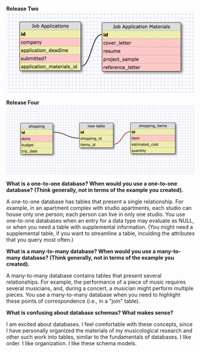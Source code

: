 <strong>Release Two</strong>
![releaseOne](imgs/releaseTwo.png)


<strong>Release Four</strong>
![releaseFour](imgs/releaseFour.png)


<strong>What is a one-to-one database?
When would you use a one-to-one database? (Think generally, not in terms of the example you created).</strong>

A one-to-one database has tables that present a single relationship.
For example, in an apartment complex with studio apartments, each
studio can house only one person; each person can live in only one studio.
You use one-to-one databases when an entry for a data type may evaluate as NULL, or when you need a table with supplemental information.
(You might need a supplemental table, if you want to streamline a table, inculding the attributes that you query most often.)
<!-- One-to-many.....An example illustrates. A candy factory (brand name) can make multiple types of chocolate bars; a chocolate bar can have only one brand name.
Thus, one data table can include the following attributes: factory name, location, and number of employees.
And the other data table can include these attributes: chocolate bar names, percentage of chocolate, cost, and the factory ID. -->

<strong>What is a many-to-many database?
When would you use a many-to-many database? (Think generally, not in terms of the example you created).</strong>

A many-to-many database contains tables that present several relationships.
For example, the performance of a piece of music requires several musicians,
and, during a concert, a musician might perform multiple pieces.
You use a many-to-many database when you need to highlight these
points of correspondence (i.e., in a "join" table).


<strong>What is confusing about database schemas? What makes sense?</strong>

I am excited about databases. I feel comfortable with these concepts, since
I have personally organized the materials of my musicological research and
other such work into tables, similar to the fundamentals of databases.
I like order. I like organization. I like these schema models.